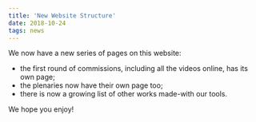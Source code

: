```yaml
---
title: 'New Website Structure'
date: 2018-10-24
tags: news
---
```


We now have a new series of pages on this website:
- the first round of commissions, including all the videos online, has its own page;
- the plenaries now have their own page too;
- there is now a growing list of other works made-with our tools.

We hope you enjoy!
